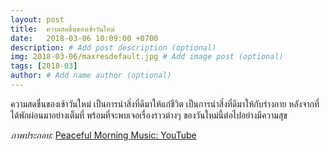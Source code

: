 ```yaml
---
layout: post
title:  ความสดชื่นของเช้าวันใหม่
date:   2018-03-06 10:09:00 +0700
description: # Add post description (optional)
img: 2018-03-06/maxresdefault.jpg # Add image post (optional)
tags: [2018-03]
author: # Add name author (optional)
---
```

ความสดชื่นของเช้าวันใหม่ เป็นการนำสิ่งที่ดีมาให้แก่ชีวิต เป็นการนำสิ่งที่ดีมาให้กับร่างกาย หลังจากที่ได้พักผ่อนมาอย่างเต็มที่ พร้อมที่จะพบเจอเรื่องราวต่างๆ ของวันใหม่นี้ต่อไปอย่างมีความสุข

*ภาพประกอบ:* [Peaceful Morning Music: YouTube](https://www.youtube.com/watch?v=m3ZUC6j_7uc)
